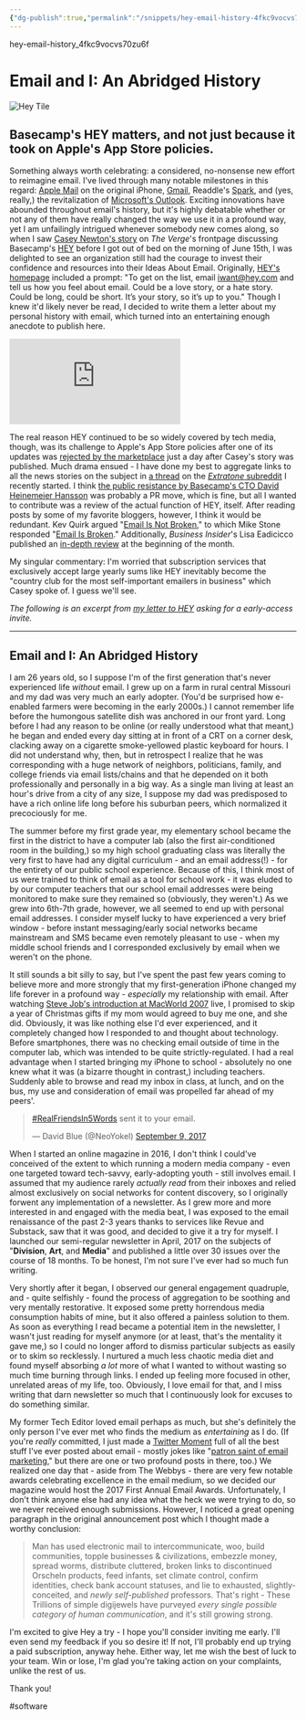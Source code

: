 ```yaml
---
{"dg-publish":true,"permalink":"/snippets/hey-email-history-4fkc9vocvs70zu6f/","dgHomeLink":true,"dgPassFrontmatter":false}
---
```


hey-email-history_4fkc9vocvs70zu6f

# Email and I: An Abridged History

![Hey Tile](https://i.snap.as/l7jhO5a.png)

## Basecamp's HEY matters, and not just because it took on Apple's App Store policies.

<!--more-->

Something always worth celebrating: a considered, no-nonsense new effort to reimagine email. I've lived through many notable milestones in this regard: [Apple Mail](https://youtu.be/vN4U5FqrOdQ?t=2321) on the original iPhone, [Gmail](https://time.com/43263/gmail-10th-anniversary/), Readdle's [Spark](https://www.theverge.com/2015/5/29/8683775/spark-email-app-iphone-apple-watch), and (yes, really,) the revitalization of [Microsoft's Outlook](https://www.theverge.com/2018/9/4/17819636/microsoft-resdesigned-outlook-windows-web). Exciting innovations have abounded throughout email's history, but it's highly debatable whether or not any of them have really changed the way we use it in a profound way, yet I am unfailingly intrigued whenever somebody new comes along, so when I saw [Casey Newton's story](https://www.theverge.com/2020/6/15/21286466/hey-email-basecamp-price-availability-platforms-launch) on *The Verge*'s frontpage discussing Basecamp's [HEY](https://hey.com/) before I got out of bed on the morning of June 15th, I was delighted to see an organization still had the courage to invest their confidence and resources into their Ideas About Email. Originally, [HEY's homepage](http://web.archive.org/web/20200510220647/https://hey.com/) included a prompt: "To get on the list, email iwant@hey.com and tell us how you feel about email. Could be a love story, or a hate story. Could be long, could be short. It’s your story, so it’s up to you." Though I knew it'd likely never be read, I decided to write them a letter about my personal history with email, which turned into an entertaining enough anecdote to publish here.

<iframe width="auto" height="auto" src="https://www.youtube.com/embed/UCeYTysLyGI?controls=0" frameborder="0" allow="accelerometer; autoplay; encrypted-media; gyroscope; picture-in-picture" allowfullscreen></iframe>

The real reason HEY continued to be so widely covered by tech media, though, was its challenge to Apple's App Store policies after one of its updates was [rejected by the marketplace](https://www.protocol.com/hey-email-app-store-rejection) just a day after Casey's story was published. Much drama ensued - I have done my best to aggregate links to all the news stories on the subject in [a thread](https://www.reddit.com/r/extratown/comments/hbncn6/news_surrounding_hey_the_upcoming_email_service/) on the [*Extratone* subreddit](https://www.reddit.com/r/extratown) I recently started. I think [the public resistance by Basecamp's CTO David Heinemeier Hansson](https://www.theverge.com/2020/6/16/21293419/hey-apple-rejection-ios-app-store-dhh-gangsters-antitrust) was probably a PR move, which is fine, but all I wanted to contribute was a review of the actual function of HEY, itself. After reading posts by some of my favorite bloggers, however, I think it would be redundant. Kev Quirk argued "[Email Is Not Broken](https://kevq.uk/email-is-not-broken/)," to which Mike Stone responded "[Email Is Broken](https://mikestone.me/email-is-broken)." Additionally, *Business Insider*'s Lisa Eadicicco published an [in-depth review](https://www.businessinsider.com/hey-email-app-review-basecamp-inbox-2020-7) at the beginning of the month.

My singular commentary: I'm worried that subscription services that exclusively accept large yearly sums like HEY inevitably become the "country club for the most self-important emailers in business" which Casey spoke of. I guess we'll see.

*The following is an excerpt from [my letter to HEY](http://simp.ly/p/lw0h0R) asking for a early-access invite.*

---

## Email and I: An Abridged History

I am 26 years old, so I suppose I'm of the first generation that's never experienced life *without* email. I grew up on a farm in rural central Missouri and my dad was very much an early adopter. (You'd be surprised how e-enabled farmers were becoming in the early 2000s.) I cannot remember life before the humongous satellite dish was anchored in our front yard. Long before I had any reason to be online (or really understood what that meant,) he began and ended every day sitting at in front of a CRT on a corner desk, clacking away on a cigarette smoke-yellowed plastic keyboard for hours. I did not understand why, then, but in retrospect I realize that he was corresponding with a huge network of neighbors, politicians, family, and college friends via email lists/chains and that he depended on it both professionally and personally in a big way. As a single man living at least an hour's drive from a city of any size, I suppose my dad was predisposed to have a rich online life long before his suburban peers, which normalized it precociously for me.

The summer before my first grade year, my elementary school became the first in the district to have a computer lab (also the first air-conditioned room in the building,) so my high school graduating class was literally the very first to have had any digital curriculum - and an email address(!) - for the entirety of our public school experience. Because of this, I think most of us were trained to think of email as a tool for school work - it was eluded to by our computer teachers that our school email addresses were being monitored to make sure they remained so (obviously, they weren't.) As we grew into 6th-7th grade, however, we all seemed to end up with personal email addresses. I consider myself lucky to have experienced a very brief window - before instant messaging/early social networks became mainstream and SMS became even remotely pleasant to use - when my middle school friends and I corresponded exclusively by email when we weren't on the phone.

It still sounds a bit silly to say, but I've spent the past few years coming to believe more and more strongly that my first-generation iPhone changed my life forever in a profound way - *especially* my relationship with email. After watching [Steve Job's introduction at MacWorld 2007](https://www.howtogeek.com/674796/how-to-archive-or-delete-a-facebook-group/) live, I promised to skip a year of Christmas gifts if my mom would agreed to buy me one, and she did. Obviously, it was like nothing else I'd ever experienced, and it completely changed how I responded to and thought about technology. Before smartphones, there was no checking email outside of time in the computer lab, which was intended to be quite strictly-regulated. I had a real advantage when I started bringing my iPhone to school - absolutely no one knew what it was (a bizarre thought in contrast,) including teachers. Suddenly able to browse and read my inbox in class, at lunch, and on the bus, my use and consideration of email was propelled far ahead of my peers'.

<blockquote class="twitter-tweet tw-align-center"><p lang="en" dir="ltr"><a href="https://twitter.com/hashtag/RealFriendsIn5Words?src=hash&amp;ref_src=twsrc%5Etfw">#RealFriendsIn5Words</a> sent it to your email.</p>&mdash; David Blue (@NeoYokel) <a href="https://twitter.com/NeoYokel/status/906468410976079872?ref_src=twsrc%5Etfw">September 9, 2017</a></blockquote> <script async src="https://platform.twitter.com/widgets.js" charset="utf-8"></script>

When I started an online magazine in 2016, I don't think I could've conceived of the extent to which running a modern media company - even one targeted toward tech-savvy, early-adopting youth - still involves email. I assumed that my audience rarely *actually read* from their inboxes and relied almost exclusively on social networks for content discovery, so I originally forwent any implementation of a newsletter. As I grew more and more interested in and engaged with the media beat, I was exposed to the email renaissance of the past 2-3 years thanks to services like Revue and Substack, saw that it was good, and decided to give it a try for myself. I launched our semi-regular newsletter in April, 2017 on the subjects of "**Division**, **Art**, and **Media**" and published a little over 30 issues over the course of 18 months. To be honest, I'm not sure I've ever had so much fun writing. 

Very shortly after it began, I observed our general engagement quadruple, and - quite selfishly - found the process of aggregation to be soothing and very mentally restorative. It exposed some pretty horrendous media consumption habits of mine, but it also offered a painless solution to them. As soon as everything I read became a potential item in the newsletter, I wasn't just reading for myself anymore (or at least, that's the mentality it gave me,) so I could no longer afford to dismiss particular subjects as easily or to skim so recklessly. I nurtured a much less chaotic media diet and found myself absorbing *a lot* more of what I wanted to without wasting so much time burning through links. I ended up feeling more focused in other, unrelated areas of my life, too. Obviously, I love email for that, and I miss writing that darn newsletter so much that I continuously look for excuses to do something similar.

My former Tech Editor loved email perhaps as much, but she's definitely the only person I've ever met who finds the medium as *entertaining* as I do. (If you're *really* committed, I just made a [Twitter Moment](https://twitter.com/i/events/1272514574420500481?s=13) full of all the best stuff I've ever posted about email - mostly jokes like "[patron saint of email marketing](https://twitter.com/NeoYokel/status/921352650788130822)," but there are one or two profound posts in there, too.) We realized one day that - aside from The Webbys - there are very few notable awards celebrating excellence in the email medium, so we decided our magazine would host the 2017 First Annual Email Awards. Unfortunately, I don't think anyone else had any idea what the heck we were trying to do, so we never received enough submissions. However, I noticed a great opening paragraph in the original announcement post which I thought made a worthy conclusion:

> Man has used electronic mail to intercommunicate, woo, build communities, topple businesses & civilizations, embezzle money, spread worms, distribute cluttered, broken links to discontinued Orscheln products, feed infants, set climate control, confirm identities, check bank account statuses, and lie to exhausted, slightly-conceited, and *newly self-published* professors. That's right - These Trillions of simple digijewels have purveyed *every single possible category of human communication*, and it's still growing strong.

I'm excited to give Hey a try - I hope you'll consider inviting me early. I'll even send my feedback if you so desire it! If not, I'll probably end up trying a paid subscription, anyway hehe. Either way, let me wish the best of luck to your team. Win or lose, I'm glad you're taking action on your complaints, unlike the rest of us.

Thank you!

#software